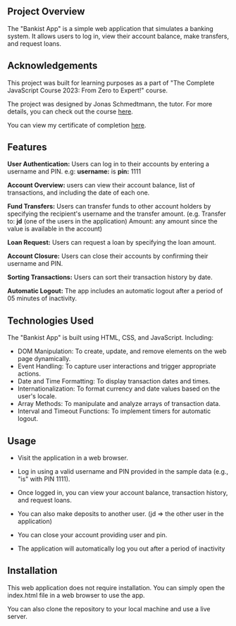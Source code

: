## Project Overview

The "Bankist App" is a simple web application that simulates a banking system. It allows users to log in, view their account balance, make transfers, and request loans.

## Acknowledgements

This project was built for learning purposes as a part of "The Complete JavaScript Course 2023: From Zero to Expert!" course.

The project was designed by Jonas Schmedtmann, the tutor. For more details, you can check out the course [here](https://www.udemy.com/course/the-complete-javascript-course/).

You can view my certificate of completion [here](https://www.udemy.com/certificate/UC-aab2cca8-5a8d-440d-9a2d-4d31847739b1/).

## Features

**User Authentication:** Users can log in to their accounts by entering a username and PIN. e.g: **username:** is **pin:** 1111

**Account Overview:** users can view their account balance, list of transactions, and including the date of each one.

**Fund Transfers:** Users can transfer funds to other account holders by specifying the recipient's username and the transfer amount. (e.g. Transfer to: **jd** (one of the users in the application) Amount: any amount since the value is available in the account)

**Loan Request:** Users can request a loan by specifying the loan amount.

**Account Closure:** Users can close their accounts by confirming their username and PIN.

**Sorting Transactions:** Users can sort their transaction history by date.

**Automatic Logout:** The app includes an automatic logout after a period of 05 minutes of inactivity.

## Technologies Used

The "Bankist App" is built using HTML, CSS, and JavaScript. Including:

- DOM Manipulation: To create, update, and remove elements on the web page dynamically.
- Event Handling: To capture user interactions and trigger appropriate actions.
- Date and Time Formatting: To display transaction dates and times.
- Internationalization: To format currency and date values based on the user's locale.
- Array Methods: To manipulate and analyze arrays of transaction data.
- Interval and Timeout Functions: To implement timers for automatic logout.

## Usage

- Visit the application in a web browser.

- Log in using a valid username and PIN provided in the sample data (e.g., "is" with PIN 1111).

- Once logged in, you can view your account balance, transaction history, and request loans.

- You can also make deposits to another user. (jd => the other user in the application)

- You can close your account providing user and pin.

- The application will automatically log you out after a period of inactivity

## Installation

This web application does not require installation. You can simply open the index.html file in a web browser to use the app.

You can also clone the repository to your local machine and use a live server.
